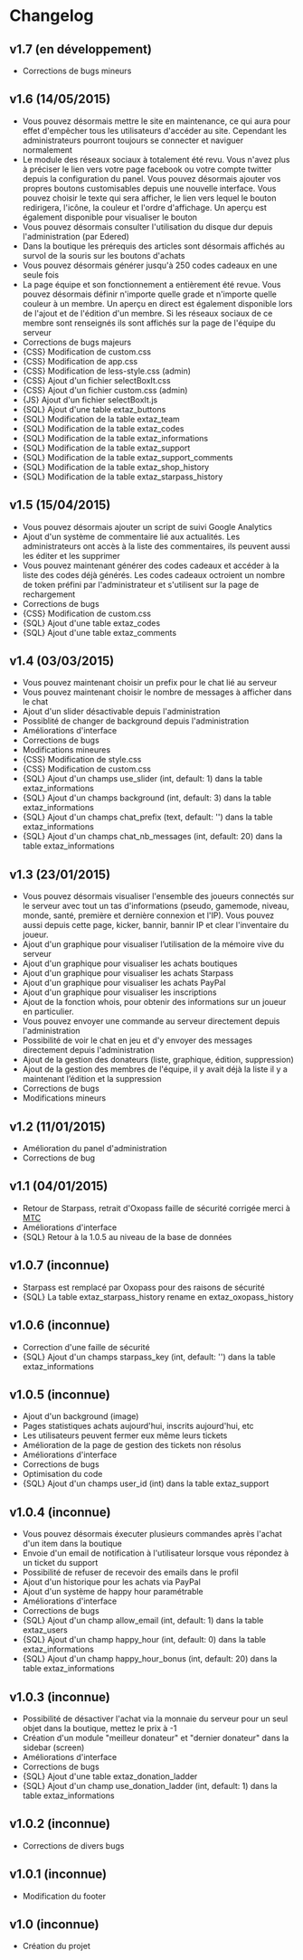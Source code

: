 Changelog
=========

v1.7 (en développement)
----

* Corrections de bugs mineurs

v1.6 (14/05/2015)
----

* Vous pouvez désormais mettre le site en maintenance, ce qui aura pour effet d'empêcher tous les utilisateurs d'accéder au site. Cependant les administrateurs pourront toujours se connecter et naviguer normalement
* Le module des réseaux sociaux à totalement été revu. Vous n'avez plus à préciser le lien vers votre page facebook ou votre compte twitter depuis la configuration du panel. Vous pouvez désormais ajouter vos propres boutons customisables depuis une nouvelle interface. Vous pouvez choisir le texte qui sera afficher, le lien vers lequel le bouton redirigera, l'icône, la couleur et l'ordre d'affichage. Un aperçu est également disponible pour visualiser le bouton
* Vous pouvez désormais consulter l'utilisation du disque dur depuis l'administration (par Edered)
* Dans la boutique les prérequis des articles sont désormais affichés au survol de la souris sur les boutons d'achats
* Vous pouvez désormais générer jusqu'à 250 codes cadeaux en une seule fois
* La page équipe et son fonctionnement a entièrement été revue. Vous pouvez désormais définir n'importe quelle grade et n'importe quelle couleur à un membre. Un aperçu en direct est également disponible lors de l'ajout et de l'édition d'un membre. Si les réseaux sociaux de ce membre sont renseignés ils sont affichés sur la page de l'équipe du serveur
* Corrections de bugs majeurs
* {CSS} Modification de custom.css
* {CSS} Modification de app.css
* {CSS} Modification de less-style.css (admin)
* {CSS} Ajout d'un fichier selectBoxIt.css
* {CSS} Ajout d'un fichier custom.css (admin)
* {JS} Ajout d'un fichier selectBoxIt.js
* {SQL} Ajout d'une table extaz_buttons
* {SQL} Modification de la table extaz_team
* {SQL} Modification de la table extaz_codes
* {SQL} Modification de la table extaz_informations
* {SQL} Modification de la table extaz_support
* {SQL} Modification de la table extaz_support_comments
* {SQL} Modification de la table extaz_shop_history
* {SQL} Modification de la table extaz_starpass_history


v1.5 (15/04/2015)
----

* Vous pouvez désormais ajouter un script de suivi Google Analytics
* Ajout d'un système de commentaire lié aux actualités. Les administrateurs ont accès à la liste des commentaires, ils peuvent aussi les éditer et les supprimer
* Vous pouvez maintenant générer des codes cadeaux et accéder à la liste des codes déjà générés. Les codes cadeaux octroient un nombre de token préfini par l'administrateur et s'utilisent sur la page de rechargement
* Corrections de bugs
* {CSS} Modification de custom.css
* {SQL} Ajout d'une table extaz_codes
* {SQL} Ajout d'une table extaz_comments

v1.4 (03/03/2015)
----

* Vous pouvez maintenant choisir un prefix pour le chat lié au serveur
* Vous pouvez maintenant choisir le nombre de messages à afficher dans le chat
* Ajout d'un slider désactivable depuis l'administration
* Possiblité de changer de background depuis l'administration
* Améliorations d'interface
* Corrections de bugs
* Modifications mineures
* {CSS} Modification de style.css
* {CSS} Modification de custom.css
* {SQL} Ajout d'un champs use_slider (int, default: 1) dans la table extaz_informations
* {SQL} Ajout d'un champs background (int, default: 3) dans la table extaz_informations
* {SQL} Ajout d'un champs chat_prefix (text, default: '') dans la table extaz_informations
* {SQL} Ajout d'un champs chat_nb_messages (int, default: 20) dans la table extaz_informations

v1.3 (23/01/2015)
----

* Vous pouvez désormais visualiser l'ensemble des joueurs connectés sur le serveur avec tout un tas d'informations (pseudo, gamemode, niveau, monde, santé, première et dernière connexion et l'IP). Vous pouvez aussi depuis cette page, kicker, bannir, bannir IP et clear l'inventaire du joueur.
* Ajout d'un graphique pour visualiser l’utilisation de la mémoire vive du serveur
* Ajout d'un graphique pour visualiser les achats boutiques
* Ajout d'un graphique pour visualiser les achats Starpass
* Ajout d'un graphique pour visualiser les achats PayPal
* Ajout d'un graphique pour visualiser les inscriptions
* Ajout de la fonction whois, pour obtenir des informations sur un joueur en particulier.
* Vous pouvez envoyer une commande au serveur directement depuis l'administration 
* Possibilité de voir le chat en jeu et d'y envoyer des messages directement depuis l'administration
* Ajout de la gestion des donateurs (liste, graphique, édition, suppression)
* Ajout de la gestion des membres de l'équipe, il y avait déjà la liste il y a maintenant l’édition et la suppression
* Corrections de bugs
* Modifications mineurs

v1.2 (11/01/2015)
----

* Amélioration du panel d'administration
* Corrections de bug

v1.1 (04/01/2015)
----

* Retour de Starpass, retrait d'Oxopass faille de sécurité corrigée merci à [MTC](http://www.bukkit.fr/index.php/user/8641-mtc/)
* Améliorations d'interface
* {SQL} Retour à la 1.0.5 au niveau de la base de données

v1.0.7 (inconnue)
------

* Starpass est remplacé par Oxopass pour des raisons de sécurité
* {SQL} La table extaz_starpass_history rename en extaz_oxopass_history

v1.0.6 (inconnue)
------

* Correction d'une faille de sécurité
* {SQL} Ajout d'un champs starpass_key (int, default: '') dans la table extaz_informations

v1.0.5 (inconnue)
------

* Ajout d'un background (image)
* Pages statistiques achats aujourd'hui, inscrits aujourd'hui, etc
* Les utilisateurs peuvent fermer eux même leurs tickets
* Amélioration de la page de gestion des tickets non résolus
* Améliorations d'interface
* Corrections de bugs
* Optimisation du code
* {SQL} Ajout d'un champs user_id (int) dans la table extaz_support

v1.0.4 (inconnue)
------

* Vous pouvez désormais éxecuter plusieurs commandes après l'achat d'un
   item dans la boutique
* Envoie d'un email de notification à l'utilisateur lorsque vous
   répondez à un ticket du support
* Possibilité de refuser de recevoir des emails dans le profil
* Ajout d'un historique pour les achats via PayPal
* Ajout d'un système de happy hour paramétrable
* Améliorations d'interface
* Corrections de bugs
* {SQL} Ajout d'un champ allow_email (int, default: 1) dans la table extaz_users
* {SQL} Ajout d'un champ happy_hour (int, default: 0) dans la table extaz_informations
* {SQL} Ajout d'un champ happy_hour_bonus (int, default: 20) dans la table extaz_informations

v1.0.3 (inconnue)
------

* Possibilité de désactiver l'achat via la monnaie du serveur pour un
   seul objet dans la boutique, mettez le prix à -1
* Création d'un module "meilleur donateur" et "dernier donateur" dans
   la sidebar (screen)
* Améliorations d'interface
* Corrections de bugs
* {SQL} Ajout d'une table extaz_donation_ladder
* {SQL} Ajout d'un champ use_donation_ladder (int, default: 1) dans la table extaz_informations

v1.0.2 (inconnue)
------

* Corrections de divers bugs

v1.0.1 (inconnue)
------

* Modification du footer

v1.0 (inconnue)
----

* Création du projet
